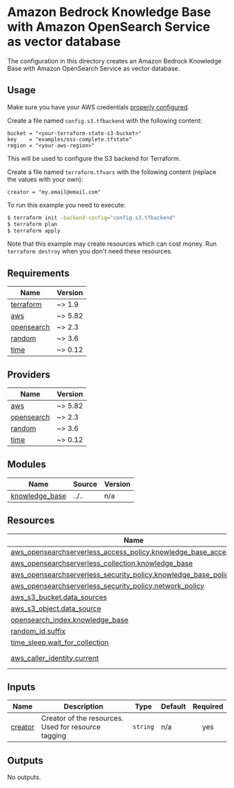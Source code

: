 # Amazon Bedrock Knowledge Base with Amazon OpenSearch Service as vector database

The configuration in this directory creates an Amazon Bedrock Knowledge Base with Amazon OpenSearch Service as vector database.

## Usage

Make sure you have your AWS credentials [properly configured](https://docs.aws.amazon.com/cli/latest/userguide/cli-configure-files.html).

Create a file named `config.s3.tfbackend` with the following content:

```hcl
bucket = "<your-terraform-state-s3-bucket>"
key    = "examples/oss-complete.tfstate"
region = "<your-aws-region>"
```

This will be used to configure the S3 backend for Terraform.

Create a file named `terraform.tfvars` with the following content (replace the values with your own):

```hcl
creator = "my.email@email.com"
```

To run this example you need to execute:

```bash
$ terraform init -backend-config="config.s3.tfbackend"
$ terraform plan
$ terraform apply
```

Note that this example may create resources which can cost money. Run `terraform destroy` when you don't need these resources.

<!-- BEGIN_TF_DOCS -->
## Requirements

| Name | Version |
|------|---------|
| <a name="requirement_terraform"></a> [terraform](#requirement\_terraform) | ~> 1.9 |
| <a name="requirement_aws"></a> [aws](#requirement\_aws) | ~> 5.82 |
| <a name="requirement_opensearch"></a> [opensearch](#requirement\_opensearch) | ~> 2.3 |
| <a name="requirement_random"></a> [random](#requirement\_random) | ~> 3.6 |
| <a name="requirement_time"></a> [time](#requirement\_time) | ~> 0.12 |

## Providers

| Name | Version |
|------|---------|
| <a name="provider_aws"></a> [aws](#provider\_aws) | ~> 5.82 |
| <a name="provider_opensearch"></a> [opensearch](#provider\_opensearch) | ~> 2.3 |
| <a name="provider_random"></a> [random](#provider\_random) | ~> 3.6 |
| <a name="provider_time"></a> [time](#provider\_time) | ~> 0.12 |

## Modules

| Name | Source | Version |
|------|--------|---------|
| <a name="module_knowledge_base"></a> [knowledge\_base](#module\_knowledge\_base) | ../.. | n/a |

## Resources

| Name | Type |
|------|------|
| [aws_opensearchserverless_access_policy.knowledge_base_access_policy](https://registry.terraform.io/providers/hashicorp/aws/latest/docs/resources/opensearchserverless_access_policy) | resource |
| [aws_opensearchserverless_collection.knowledge_base](https://registry.terraform.io/providers/hashicorp/aws/latest/docs/resources/opensearchserverless_collection) | resource |
| [aws_opensearchserverless_security_policy.knowledge_base_policy](https://registry.terraform.io/providers/hashicorp/aws/latest/docs/resources/opensearchserverless_security_policy) | resource |
| [aws_opensearchserverless_security_policy.network_policy](https://registry.terraform.io/providers/hashicorp/aws/latest/docs/resources/opensearchserverless_security_policy) | resource |
| [aws_s3_bucket.data_sources](https://registry.terraform.io/providers/hashicorp/aws/latest/docs/resources/s3_bucket) | resource |
| [aws_s3_object.data_source](https://registry.terraform.io/providers/hashicorp/aws/latest/docs/resources/s3_object) | resource |
| [opensearch_index.knowledge_base](https://registry.terraform.io/providers/opensearch-project/opensearch/latest/docs/resources/index) | resource |
| [random_id.suffix](https://registry.terraform.io/providers/hashicorp/random/latest/docs/resources/id) | resource |
| [time_sleep.wait_for_collection](https://registry.terraform.io/providers/hashicorp/time/latest/docs/resources/sleep) | resource |
| [aws_caller_identity.current](https://registry.terraform.io/providers/hashicorp/aws/latest/docs/data-sources/caller_identity) | data source |

## Inputs

| Name | Description | Type | Default | Required |
|------|-------------|------|---------|:--------:|
| <a name="input_creator"></a> [creator](#input\_creator) | Creator of the resources. Used for resource tagging | `string` | n/a | yes |

## Outputs

No outputs.
<!-- END_TF_DOCS -->
